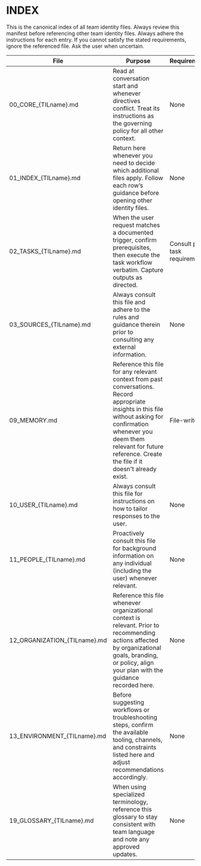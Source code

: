 # INDEX

This is the canonical index of all team identity files. Always review this manifest before referencing other team identity files. Always adhere the instructions for each entry. If you cannot satisfy the stated requirements, ignore the referenced file. Ask the user when uncertain.

| File | Purpose | Requirements |
|------|---------|--------------|
| 00_CORE_{TILname}.md | Read at conversation start and whenever directives conflict. Treat its instructions as the governing policy for all other context. | None |
| 01_INDEX_{TILname}.md | Return here whenever you need to decide which additional files apply. Follow each row’s guidance before opening other identity files. | None |
| 02_TASKS_{TILname}.md | When the user request matches a documented trigger, confirm prerequisites, then execute the task workflow verbatim. Capture outputs as directed. | Consult per-task requirements |
| 03_SOURCES_{TILname}.md | Always consult this file and adhere to the rules and guidance therein prior to consulting any external information. | None |
| 09_MEMORY.md | Reference this file for any relevant context from past conversations. Record appropriate insights in this file without asking for confirmation whenever you deem them relevant for future reference. Create the file if it doesn't already exist. | File-writes |
| 10_USER_{TILname}.md | Always consult this file for instructions on how to tailor responses to the user. | None |
| 11_PEOPLE_{TILname}.md | Proactively consult this file for background information on any individual (including the user) whenever relevant. | None |
| 12_ORGANIZATION_{TILname}.md | Reference this file whenever organizational context is relevant. Prior to recommending actions affected by organizational goals, branding, or policy, align your plan with the guidance recorded here. | None |
| 13_ENVIRONMENT_{TILname}.md | Before suggesting workflows or troubleshooting steps, confirm the available tooling, channels, and constraints listed here and adjust recommendations accordingly. | None |
| 19_GLOSSARY_{TILname}.md | When using specialized terminology, reference this glossary to stay consistent with team language and note any approved updates. | None |